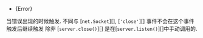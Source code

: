 <!-- YAML
added: v0.1.90
-->

* {Error}

当错误出现的时候触发. 不同与 [`net.Socket`][], [`'close'`][]
事件不会在这个事件触发后继续触发 除非
[`server.close()`][] 是在[`server.listen()`][]中手动调用的.


